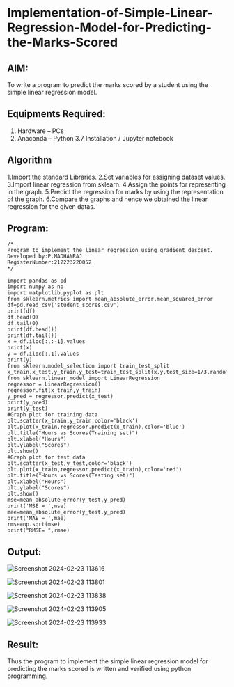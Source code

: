 # Implementation-of-Simple-Linear-Regression-Model-for-Predicting-the-Marks-Scored

## AIM:
To write a program to predict the marks scored by a student using the simple linear regression model.

## Equipments Required:
1. Hardware – PCs
2. Anaconda – Python 3.7 Installation / Jupyter notebook

## Algorithm
 1.Import the standard Libraries. 
 2.Set variables for assigning dataset values. 
 3.Import linear regression from sklearn. 
 4.Assign the points for representing in the graph. 
 5.Predict the regression for marks by using the representation of the graph. 
 6.Compare the graphs and hence we obtained the linear regression for the given datas.

## Program:
```
/*
Program to implement the linear regression using gradient descent.
Developed by:P.MADHANRAJ
RegisterNumber:212223220052
*/

import pandas as pd
import numpy as np
import matplotlib.pyplot as plt
from sklearn.metrics import mean_absolute_error,mean_squared_error
df=pd.read_csv('student_scores.csv')
print(df)
df.head(0)
df.tail(0)
print(df.head())
print(df.tail())
x = df.iloc[:,:-1].values
print(x)
y = df.iloc[:,1].values
print(y)
from sklearn.model_selection import train_test_split
x_train,x_test,y_train,y_test=train_test_split(x,y,test_size=1/3,random_state=0)
from sklearn.linear_model import LinearRegression
regressor = LinearRegression()
regressor.fit(x_train,y_train)
y_pred = regressor.predict(x_test)
print(y_pred)
print(y_test)
#Graph plot for training data
plt.scatter(x_train,y_train,color='black')
plt.plot(x_train,regressor.predict(x_train),color='blue')
plt.title("Hours vs Scores(Training set)")
plt.xlabel("Hours")
plt.ylabel("Scores")
plt.show()
#Graph plot for test data
plt.scatter(x_test,y_test,color='black')
plt.plot(x_train,regressor.predict(x_train),color='red')
plt.title("Hours vs Scores(Testing set)")
plt.xlabel("Hours")
plt.ylabel("Scores")
plt.show()
mse=mean_absolute_error(y_test,y_pred)
print('MSE = ',mse)
mae=mean_absolute_error(y_test,y_pred)
print('MAE = ',mae)
rmse=np.sqrt(mse)
print("RMSE= ",rmse)

```

## Output:
![Screenshot 2024-02-23 113616](https://github.com/RamkumarGunasekaran/Implementation-of-Simple-Linear-Regression-Model-for-Predicting-the-Marks-Scored/assets/144870820/7c8d0f44-399a-4a52-9109-be17c60e642f)





![Screenshot 2024-02-23 113801](https://github.com/RamkumarGunasekaran/Implementation-of-Simple-Linear-Regression-Model-for-Predicting-the-Marks-Scored/assets/144870820/29810b1e-0781-4338-a6ba-b7b8e2d30316)


![Screenshot 2024-02-23 113838](https://github.com/RamkumarGunasekaran/Implementation-of-Simple-Linear-Regression-Model-for-Predicting-the-Marks-Scored/assets/144870820/7509ecba-284d-4c04-86a7-2932b5e439af)

![Screenshot 2024-02-23 113905](https://github.com/RamkumarGunasekaran/Implementation-of-Simple-Linear-Regression-Model-for-Predicting-the-Marks-Scored/assets/144870820/6e3d9021-fbe2-421f-a1bc-2902ccd99ff5)

![Screenshot 2024-02-23 113933](https://github.com/RamkumarGunasekaran/Implementation-of-Simple-Linear-Regression-Model-for-Predicting-the-Marks-Scored/assets/144870820/6574b4f6-3e55-4ff6-9e1e-35b78c86ec66)


## Result:
Thus the program to implement the simple linear regression model for predicting the marks scored is written and verified using python programming.
